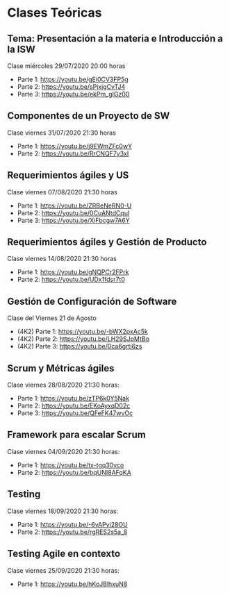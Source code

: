 # Clases Teóricas
## Tema: Presentación a la materia e Introducción a la ISW
Clase miércoles 29/07/2020 20:00 horas
- Parte 1: https://youtu.be/gEi0CV3FP5g
- Parte 2: https://youtu.be/sPjxjgCvTJ4
- Parte 3: https://youtu.be/ekPm_gIGz00

## Componentes de un Proyecto de SW
Clase viernes 31/07/2020 21:30 horas
- Parte 1: https://youtu.be/j9EWmZFc0wY
- Parte 2: https://youtu.be/RrCNQF7y3xI

## Requerimientos ágiles y US
Clase viernes 07/08/2020 21:30 horas
- Parte 1: https://youtu.be/ZRBeNeRN0-U
- Parte 2: https://youtu.be/0CuANtdCquI
- Parte 3: https://youtu.be/XiFbcgw7A6Y

## Requerimientos ágiles y Gestión de Producto
Clase viernes 14/08/2020 21:30 horas
- Parte 1: https://youtu.be/gNQPCr2FPrk
- Parte 2: https://youtu.be/UDx1fdsr7t0

## Gestión de Configuración de Software
Clase del Viernes 21 de Agosto
- (4K2) Parte 1: https://youtu.be/-bWX2pxAc5k
- (4K2) Parte 2: https://youtu.be/LH29SJpMtBo
- (4K2) Parte 3: https://youtu.be/0ca6grti6zs

## Scrum y Métricas ágiles
Clase viernes 28/08/2020 21:30 horas:
- Parte 1: https://youtu.be/zTP6k0Y5Nak
- Parte 2: https://youtu.be/EKoAyxqD02c
- Parte 3: https://youtu.be/QFeFK47wvOc

## Framework para escalar Scrum
Clase viernes 04/09/2020 21:30 horas:
- Parte 1: https://youtu.be/tx-tgq30vco
- Parte 2: https://youtu.be/bqUNI8AFqKA

## Testing
Clase viernes 18/09/2020 21:30 horas:
- Parte 1: https://youtu.be/-6vAPyi28OU
- Parte 2: https://youtu.be/rgRES2s5a_8

## Testing Agile en contexto
Clase viernes 25/09/2020 21:30 horas:
- Parte 1: https://youtu.be/hKoJBlhxuN8